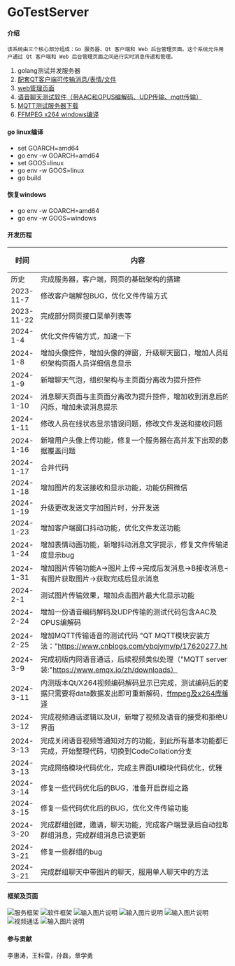 # GoTestServer

#### 介绍
    该系统由三个核心部分组成：Go 服务器、Qt 客户端和 Web 后台管理页面。这个系统允许用户通过 Qt 客户端和 Web 后台管理页面之间进行实时消息传递和管理。
1. golang测试并发服务器
2. [配套QT客户端可传输消息/表情/文件](https://gitee.com/shijingying/GoTestServer/tree/master/GoTestClient)
3. [web管理页面](https://gitee.com/shijingying/vue-go/tree/master/WebManagement/web-management)
4. [语音聊天测试软件（带AAC和OPUS编解码、UDP传输、mqtt传输）](https://gitee.com/shijingying/GoTestServer/blob/IMServer(FileSeparation)/GoTestClient/FFMPEGAudioTest.7z)
5. [MQTT测试服务器下载](https://www.emqx.io/zh/downloads)
6. [FFMPEG x264 windows编译](https://gitee.com/shijingying/GoTestServer/blob/ClientCodeCollation/GoTestClient/utils/video/ffmpeg%EF%BC%8Ch264%E7%BC%96%E8%AF%91.txt)


#### go linux编译
- set GOARCH=amd64
- go env -w GOARCH=amd64
- set GOOS=linux
- go env -w GOOS=linux
- go build
#### 恢复windows
- go env -w GOARCH=amd64
- go env -w GOOS=windows

#### 开发历程
| 时间  | 内容  |  备注 |
|---|---|---|
|  历史 |  完成服务器，客户端，网页的基础架构的搭建 |   |
|  2023-11-7 |  修改客户端解包BUG，优化文件传输方式 |   |
|  2023-11-22 |  完成部分网页接口菜单列表等 |   |
|  2024-1-4 |  优化文件传输方式，加速一下 |   |
|  2024-1-8 |  增加头像控件，增加头像的弹窗，升级聊天窗口，增加人员组织架构页面人员详细信息显示 |   |
|  2024-1-9 |  新增聊天气泡，组织架构与主页面分离改为提升控件 |   |
|  2024-1-10 |  消息聊天页面与主页面分离改为提升控件，增加收到消息后的闪烁，增加未读消息提示 |   |
|  2024-1-11 |  修改人员在线状态显示错误问题，修改文件发送和接收问题 |   |
|  2024-1-16 |  新增用户头像上传功能，修复一个服务器在高并发下出现的数据覆盖问题 |   |
|  2024-1-17 |  合并代码 |   |
|  2024-1-18 |  增加图片的发送接收和显示功能，功能仿照微信 |   |
|  2024-1-19 |  升级更改发送文字加图片时，分开发送 |   |
|  2024-1-23 |  增加客户端窗口抖动功能，优化文件发送功能 |   |
|  2024-1-24 |  增加表情动画功能，新增抖动消息文字提示，修复文件传输进度显示bug |   |
|  2024-1-31 |  增加图片传输功能A->图片上传->完成后发消息->B接收消息->有图片获取图片->获取完成后显示消息 |   |
|  2024-2-1 |  测试图片传输效果，增加点击图片最大化显示功能 |   |
|  2024-2-24 |  增加一份语音编码解码及UDP传输的测试代码包含AAC及OPUS编解码 |   |
|  2024-2-25 |  增加MQTT传输语音的测试代码 "QT MQTT模块安装方法："https://www.cnblogs.com/ybqjymy/p/17620277.html|   |
|  2024-3-9 |  完成初版内网语音通话，后续视频类似处理（"MQTT server安装:"https://www.emqx.io/zh/downloads）|   |
|  2024-3-11 |  内测版本Qt/X264视频编码解码显示已完成，测试编码后的数据只需要将data数据发出即可重新解码，[ffmpeg及x264库编译](https://gitee.com/shijingying/GoTestServer/blob/IMServer(FileSeparation)/GoTestClient/utils/video/ffmpeg%EF%BC%8Ch264%E7%BC%96%E8%AF%91.txt) |   |
|  2024-3-12 |  完成视频通话逻辑以及UI，新增了视频及语音的接受和拒绝UI界面 |   |
|  2024-3-13 |  完成关闭语音视频等通知对方的功能，到此所有基本功能都已完成，开始整理代码，切换到CodeCollation分支 |   |
|  2024-3-13 |  完成网络模块代码优化，完成主界面UI模块代码优化，优雅 |   |
|  2024-3-14 |  修复一些代码优化后的BUG，准备开启群组之路 |   |
|  2024-3-15 |  修复一些代码优化后的BUG，优化文件传输功能 |   |
|  2024-3-20 |  完成群组创建，邀请，聊天功能，完成客户端登录后自动拉取群组消息，完成群组消息已读更新 |   |
|  2024-3-21 |  修复一些群组的bug |   |
|  2024-3-21 |  完成群组聊天中带图片的聊天，服用单人聊天中的方法 |   |


#### 框架及页面
![服务框架](show/%E6%9C%8D%E5%8A%A1%E6%A1%86%E6%9E%B6.jpg)
![软件框架](show/%E8%BD%AF%E4%BB%B6%E6%A1%86%E6%9E%B6.jpg)
![输入图片说明](show/%E6%96%87%E4%BB%B6%E5%8F%91%E9%80%81.jpg)
![输入图片说明](show/%E7%BB%84%E7%BB%87%E6%9E%B6%E6%9E%84.jpg)
![输入图片说明](show/%E8%A1%A8%E6%83%85.jpg)
![视频通话](show/%E8%A7%86%E9%A2%91%E9%80%9A%E8%AF%9D.jpg)
![输入图片说明](show/%E8%AF%AD%E9%9F%B3%E9%80%9A%E8%AF%9D.jpg)

#### 参与贡献

李惠涛，王科雷，孙磊，章学勇



